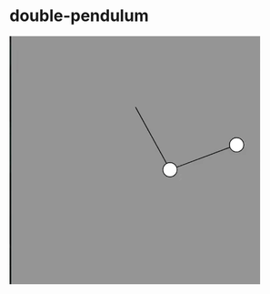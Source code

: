 # double-pendulum

![](https://github.com/tomoliveirabastos/double-pendulum/blob/main/pendulum.gif)
